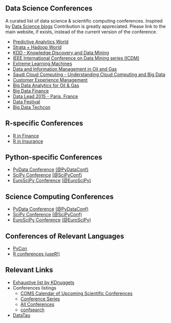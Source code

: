 ## Data Science Conferences
A curated list of data science & scientific computing conferences.
Inspired by [Data Science blogs](https://github.com/rushter/data-science-blogs)
Contribution is greatly appreciated. Please link to the main website, if exists, instead of the current version of the conference.

* [Predictive Analytics World](http://predictiveanalyticsworld.com)
* [Strata + Hadoop World](http://strataconf.com)
* [KDD - Knowledge Discovery and Data Mining](http://www.kdd.org/conferences)
* [IEEE International Conference on Data Mining series (ICDM)]()
* [Extreme Learning Machines](http://www.extreme-learning-machines.org/)
* [Data and Information Management in Oil and Gas](http://www.datamanagementme.com/)
* [Saudi Cloud Computing - Understanding Cloud Computing and Big Data](http://www.saudicloudcomputing.com/)
* [Customer Experience Management](http://www.cemtelecomsme.com/)
* [Big Data Analytics for Oil & Gas](http://www.oilandgasbigdata.com/)
* [Big Data Finance](http://www.bigdatafinanceconference.com/)
* [Data Lead 2015 - Paris, France](http://www.datalead2015.com/)
* [Data Festival](http://www.bostondatafest.com/)
* [Big Data Techcon](http://www.bigdatatechcon.com/)

## R-specific Conferences
* [R in Finance](http://www.rinfinance.com/)
* [R in Insurance](www.rininsurance.com)


## Python-specific Conferences
* [PyData Conference](http://pydata.org/) [(@PyDataConf)](https://twitter.com/PyDataConf)
* [SciPy Conference](https://conference.scipy.org/) [(@SciPyConf)](https://twitter.com/SciPyConf)
* [EuroSciPy Conference](https://www.euroscipy.org/) [(@EuroSciPy)](https://twitter.com/EuroSciPy)


## Science Computing Conferences
* [PyData Conference](http://pydata.org/) [(@PyDataConf)](https://twitter.com/PyDataConf)
* [SciPy Conference](https://conference.scipy.org/) [(@SciPyConf)](https://twitter.com/SciPyConf)
* [EuroSciPy Conference](https://www.euroscipy.org/) [(@EuroSciPy)](https://twitter.com/EuroSciPy)


## Conferences of Relevant Languages
 * [PyCon](http://pycon.blogspot.com/)
 * [R conferences (useR!)](https://www.r-project.org/conferences.html)

## Relevant Links
* [Exhaustive list by KDnuggets](http://www.kdnuggets.com/meetings/)
* Conferences listings
  - [COMS Calendar of Upcoming Scientific Conferences](www.conference-service.com/conferences/conference-search.html)
  - [Conference Series](http://www.conferenceseries.com/)
  - [All Conferences](http://www.allconferences.com/search/index/viewCategorySearch:%22data%20science%22/Category__parent_id:1/showLastConference:1/)
  - [confsearch](http://confsearch.org/confsearch/)
* [DataTau](http://datatau.com)